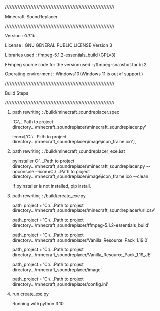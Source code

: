 
//////////////////////////////////////////////////////////////////////

Minecraft-SoundReplacer  

//////////////////////////////////////////////////////////////////////

Version : 0.7.1b

License : GNU GENERAL PUBLIC LICENSE Version 3
 
Libraries used : ffmpeg-5.1.2-essentials_build (GPLv3) 

FFmpeg source code for the version used : /ffmpeg-snapshot.tar.bz2

Operating environment : Windows10 (Windows 11 is out of support.)

//////////////////////////////////////////////////////////////////////

Build Steps 

//////////////////////////////////////////////////////////////////////

1. path rewriting : /build/minecraft_soundreplacer.spec

	'C:\\...Path to project directory...\\minecraft_soundreplacer\\minecraft_soundreplacer.py'
	
	icon=['C:\\...Path to project directory...\\minecraft_soundreplacer\\image\\icon_frame.ico'],
	
2. path rewriting : /build/minecraft_soundreplacer_exe.bat

	pyinstaller C:\\...Path to project directory...\\minecraft_soundreplacer\\minecraft_soundreplacer.py --noconsole --icon=C:\\...Path to project directory...\\minecraft_soundreplacer\\image\\icon_frame.ico --clean
	
	If pyinstaller is not installed, pip install.
	
3. path rewriting : /build/create_exe.py

	path_project = 'C:/...Path to project directory.../minecraft_soundreplacer/minecraft_soundreplacer/url.csv'

	path_project = 'C:/...Path to project directory.../minecraft_soundreplacer/ffmpeg-5.1.2-essentials_build'

	path_project = 'C:/...Path to project directory.../minecraft_soundreplacer/Vanilla_Resource_Pack_1.19.0'

	path_project = 'C:/...Path to project directory.../minecraft_soundreplacer/Vanilla_Resource_Pack_1.19_JE'

	path_project = 'C:/...Path to project directory.../minecraft_soundreplacer/image'

	path_project = 'C:/...Path to project directory.../minecraft_soundreplacer/config.ini'
	
4. run create_exe.py 

	Running with python 3.10.
